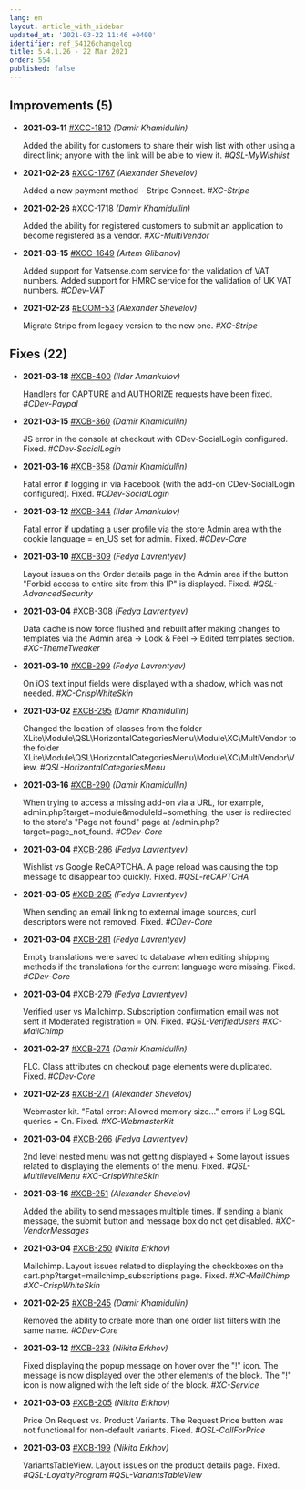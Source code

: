 ```yaml
---
lang: en
layout: article_with_sidebar
updated_at: '2021-03-22 11:46 +0400'
identifier: ref_54126changelog
title: 5.4.1.26 - 22 Mar 2021
order: 554
published: false
---
```

## Improvements (5)
* **2021-03-11** [#XCC-1810](https://sellerlabs.atlassian.net/browse/XCC-1810) _(Damir Khamidullin)_ 

  Added the ability for customers to share their wish list with other using a direct link; anyone with the link will be able to view it. _#QSL-MyWishlist_

* **2021-02-28** [#XCC-1767](https://sellerlabs.atlassian.net/browse/XCC-1767) _(Alexander Shevelov)_ 

  Added a new payment method - Stripe Connect. _#XC-Stripe_

* **2021-02-26** [#XCC-1718](https://sellerlabs.atlassian.net/browse/XCC-1718) _(Damir Khamidullin)_ 

  Added the ability for registered customers to submit an application to become registered as a vendor. _#XC-MultiVendor_

* **2021-03-15** [#XCC-1649](https://sellerlabs.atlassian.net/browse/XCC-1649) _(Artem Glibanov)_ 

  Added support for Vatsense.com service for the validation of VAT numbers. Added support for HMRC service for the validation of UK VAT numbers. _#CDev-VAT_

* **2021-02-28** [#ECOM-53](https://sellerlabs.atlassian.net/browse/ECOM-53) _(Alexander Shevelov)_ 

  Migrate Stripe from legacy version to the new one. _#XC-Stripe_


## Fixes (22)
* **2021-03-18** [#XCB-400](https://sellerlabs.atlassian.net/browse/XCB-400) _(Ildar Amankulov)_ 

  Handlers for CAPTURE and AUTHORIZE requests have been fixed. _#CDev-Paypal_

* **2021-03-15** [#XCB-360](https://sellerlabs.atlassian.net/browse/XCB-360) _(Damir Khamidullin)_ 

  JS error in the console at checkout with CDev-SocialLogin configured. Fixed. _#CDev-SocialLogin_

* **2021-03-16** [#XCB-358](https://sellerlabs.atlassian.net/browse/XCB-358) _(Damir Khamidullin)_ 

  Fatal error if logging in via Facebook (with the add-on CDev-SocialLogin configured). Fixed. _#CDev-SocialLogin_

* **2021-03-12** [#XCB-344](https://sellerlabs.atlassian.net/browse/XCB-344) _(Ildar Amankulov)_ 

  Fatal error if updating a user profile via the store Admin area with the cookie language = en_US set for admin. Fixed. _#CDev-Core_

* **2021-03-10** [#XCB-309](https://sellerlabs.atlassian.net/browse/XCB-309) _(Fedya Lavrentyev)_ 

  Layout issues on the Order details page in the Admin area if the button "Forbid access to entire site from this IP" is displayed. Fixed. _#QSL-AdvancedSecurity_

* **2021-03-04** [#XCB-308](https://sellerlabs.atlassian.net/browse/XCB-308) _(Fedya Lavrentyev)_ 

  Data cache is now force flushed  and rebuilt after making changes to templates via the Admin area -> Look & Feel -> Edited templates section. _#XC-ThemeTweaker_

* **2021-03-10** [#XCB-299](https://sellerlabs.atlassian.net/browse/XCB-299) _(Fedya Lavrentyev)_ 

  On iOS text input fields were displayed with a shadow, which was not needed. _#XC-CrispWhiteSkin_

* **2021-03-02** [#XCB-295](https://sellerlabs.atlassian.net/browse/XCB-295) _(Damir Khamidullin)_ 

  Changed the location of classes from the folder XLite\Module\QSL\HorizontalCategoriesMenu\Module\XC\MultiVendor to the folder XLite\Module\QSL\HorizontalCategoriesMenu\Module\XC\MultiVendor\View. _#QSL-HorizontalCategoriesMenu_

* **2021-03-16** [#XCB-290](https://sellerlabs.atlassian.net/browse/XCB-290) _(Damir Khamidullin)_ 

  When trying to access a missing add-on via a URL, for example, admin.php?target=module&moduleId=something, the user is redirected to the store's "Page not found" page at /admin.php?target=page_not_found. _#CDev-Core_

* **2021-03-04** [#XCB-286](https://sellerlabs.atlassian.net/browse/XCB-286) _(Fedya Lavrentyev)_ 

  Wishlist vs Google ReCAPTCHA. A page reload was causing the top message to disappear too quickly. Fixed. _#QSL-reCAPTCHA_

* **2021-03-05** [#XCB-285](https://sellerlabs.atlassian.net/browse/XCB-285) _(Fedya Lavrentyev)_ 

  When sending an email linking to external image sources, curl descriptors were not removed. Fixed. _#CDev-Core_

* **2021-03-04** [#XCB-281](https://sellerlabs.atlassian.net/browse/XCB-281) _(Fedya Lavrentyev)_ 

  Empty translations were saved to database when editing shipping methods if the translations for the current language were missing. Fixed. _#CDev-Core_

* **2021-03-04** [#XCB-279](https://sellerlabs.atlassian.net/browse/XCB-279) _(Fedya Lavrentyev)_ 

  Verified user vs Mailchimp. Subscription confirmation email was not sent if Moderated registration = ON. Fixed. _#QSL-VerifiedUsers #XC-MailChimp_

* **2021-02-27** [#XCB-274](https://sellerlabs.atlassian.net/browse/XCB-274) _(Damir Khamidullin)_ 

  FLC. Class attributes on checkout page elements were duplicated. Fixed. _#CDev-Core_

* **2021-02-28** [#XCB-271](https://sellerlabs.atlassian.net/browse/XCB-271) _(Alexander Shevelov)_ 

  Webmaster kit. "Fatal error:  Allowed memory size..." errors if Log SQL queries = On. Fixed. _#XC-WebmasterKit_

* **2021-03-04** [#XCB-266](https://sellerlabs.atlassian.net/browse/XCB-266) _(Fedya Lavrentyev)_ 

  2nd level nested menu was not getting displayed + Some layout issues related to displaying the elements of the menu. Fixed. _#QSL-MultilevelMenu #XC-CrispWhiteSkin_

* **2021-03-16** [#XCB-251](https://sellerlabs.atlassian.net/browse/XCB-251) _(Alexander Shevelov)_ 

  Added the ability to send messages multiple times.  If sending a blank message, the submit button and message box do not get disabled. _#XC-VendorMessages_

* **2021-03-04** [#XCB-250](https://sellerlabs.atlassian.net/browse/XCB-250) _(Nikita Erkhov)_ 

  Mailchimp. Layout issues related to displaying the checkboxes on the cart.php?target=mailchimp_subscriptions page. Fixed. _#XC-MailChimp #XC-CrispWhiteSkin_

* **2021-02-25** [#XCB-245](https://sellerlabs.atlassian.net/browse/XCB-245) _(Damir Khamidullin)_ 

  Removed the ability to create more than one order list filters with the same name.  _#CDev-Core_

* **2021-03-12** [#XCB-233](https://sellerlabs.atlassian.net/browse/XCB-233) _(Nikita Erkhov)_ 

  Fixed displaying the popup message on hover over the "!" icon. The message is now displayed over the other elements of the block. The "!" icon is now aligned with the left side of the block. _#XC-Service_

* **2021-03-03** [#XCB-205](https://sellerlabs.atlassian.net/browse/XCB-205) _(Nikita Erkhov)_ 

  Price On Request vs. Product Variants. The Request Price button was not functional for non-default variants. Fixed. _#QSL-CallForPrice_

* **2021-03-03** [#XCB-199](https://sellerlabs.atlassian.net/browse/XCB-199) _(Nikita Erkhov)_ 

  VariantsTableView. Layout issues on the product details page. Fixed. _#QSL-LoyaltyProgram #QSL-VariantsTableView_



